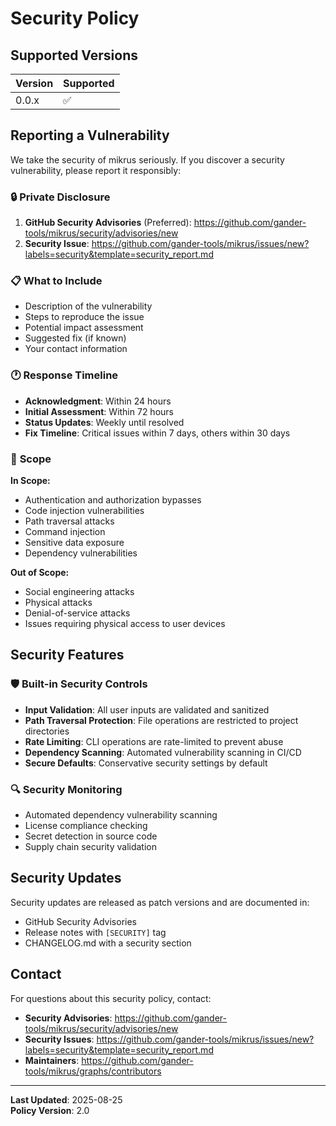 # Security Policy

## Supported Versions

| Version | Supported          |
| ------- | ------------------ |
| 0.0.x   | :white_check_mark: |

## Reporting a Vulnerability

We take the security of mikrus seriously. If you discover a security
vulnerability, please report it responsibly:

### 🔒 **Private Disclosure**

1. **GitHub Security Advisories** (Preferred):
   https://github.com/gander-tools/mikrus/security/advisories/new
2. **Security Issue**:
   https://github.com/gander-tools/mikrus/issues/new?labels=security&template=security_report.md

### 📋 **What to Include**

- Description of the vulnerability
- Steps to reproduce the issue
- Potential impact assessment
- Suggested fix (if known)
- Your contact information

### 🕐 **Response Timeline**

- **Acknowledgment**: Within 24 hours
- **Initial Assessment**: Within 72 hours
- **Status Updates**: Weekly until resolved
- **Fix Timeline**: Critical issues within 7 days, others within 30 days

### 🎯 **Scope**

**In Scope:**

- Authentication and authorization bypasses
- Code injection vulnerabilities
- Path traversal attacks
- Command injection
- Sensitive data exposure
- Dependency vulnerabilities

**Out of Scope:**

- Social engineering attacks
- Physical attacks
- Denial-of-service attacks
- Issues requiring physical access to user devices

## Security Features

### 🛡️ **Built-in Security Controls**

- **Input Validation**: All user inputs are validated and sanitized
- **Path Traversal Protection**: File operations are restricted to project
  directories
- **Rate Limiting**: CLI operations are rate-limited to prevent abuse
- **Dependency Scanning**: Automated vulnerability scanning in CI/CD
- **Secure Defaults**: Conservative security settings by default

### 🔍 **Security Monitoring**

- Automated dependency vulnerability scanning
- License compliance checking
- Secret detection in source code
- Supply chain security validation

## Security Updates

Security updates are released as patch versions and are documented in:

- GitHub Security Advisories
- Release notes with `[SECURITY]` tag
- CHANGELOG.md with a security section

## Contact

For questions about this security policy, contact:

- **Security Advisories**:
  https://github.com/gander-tools/mikrus/security/advisories/new
- **Security Issues**:
  https://github.com/gander-tools/mikrus/issues/new?labels=security&template=security_report.md
- **Maintainers**: https://github.com/gander-tools/mikrus/graphs/contributors

---

**Last Updated**: 2025-08-25\
**Policy Version**: 2.0
